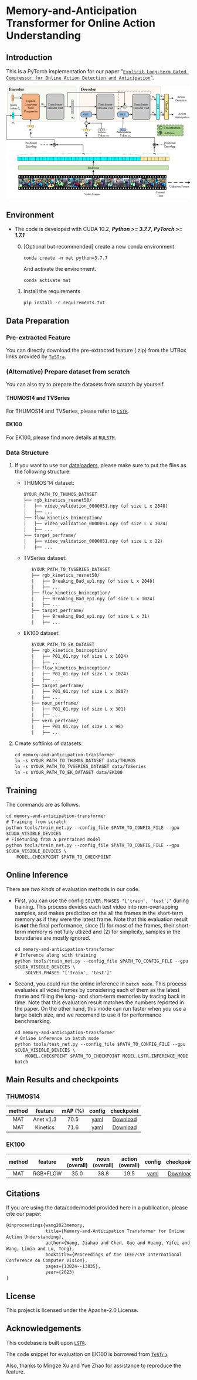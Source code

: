 # Memory-and-Anticipation Transformer for Online Action Understanding

## Introduction

This is a PyTorch implementation for our paper "[`Explicit Long-term Gated Compressor for Online Action Detection and Anticipation`](https://echo0125.github.io/mat/)".

![network](demo/Framework1.png?raw=true)

## Environment

- The code is developed with CUDA 10.2, ***Python >= 3.7.7***, ***PyTorch >= 1.7.1***

    0. [Optional but recommended] create a new conda environment.
        ```
        conda create -n mat python=3.7.7
        ```
        And activate the environment.
        ```
        conda activate mat
        ```

    1. Install the requirements
        ```
        pip install -r requirements.txt
        ```

## Data Preparation

### Pre-extracted Feature

You can directly download the pre-extracted feature (.zip) from the UTBox links provided by [`TeSTra`](https://github.com/zhaoyue-zephyrus/TeSTra#pre-extracted-feature).


### (Alternative) Prepare dataset from scratch

You can also try to prepare the datasets from scratch by yourself. 

#### THUMOS14 and TVSeries

For THUMOS14 and TVSeries, please refer to [`LSTR`](https://github.com/amazon-research/long-short-term-transformer#data-preparation).

#### EK100

For EK100, please find more details at [`RULSTM`](https://github.com/fpv-iplab/rulstm).

### Data Structure

1. If you want to use our [dataloaders](src/rekognition_online_action_detection/datasets), please make sure to put the files as the following structure:

   * THUMOS'14 dataset:
       ```
       $YOUR_PATH_TO_THUMOS_DATASET
       ├── rgb_kinetics_resnet50/
       |   ├── video_validation_0000051.npy (of size L x 2048)
       │   ├── ...
       ├── flow_kinetics_bninception/
       |   ├── video_validation_0000051.npy (of size L x 1024)
       |   ├── ...
       ├── target_perframe/
       |   ├── video_validation_0000051.npy (of size L x 22)
       |   ├── ...
       ```
   
   
   * TVSeries dataset:
       ```
          $YOUR_PATH_TO_TVSERIES_DATASET
          ├── rgb_kinetics_resnet50/
          |   ├── Breaking_Bad_ep1.npy (of size L x 2048)
          │   ├── ...
          ├── flow_kinetics_bninception/
          |   ├── Breaking_Bad_ep1.npy (of size L x 1024)
          |   ├── ...
          ├── target_perframe/
          |   ├── Breaking_Bad_ep1.npy (of size L x 31)
          |   ├── ...
       ```
   
   
   
   * EK100 dataset:
       ```
          $YOUR_PATH_TO_EK_DATASET
          ├── rgb_kinetics_bninception/
          |   ├── P01_01.npy (of size L x 1024)
          │   ├── ...
          ├── flow_kinetics_bninception/
          |   ├── P01_01.npy (of size L x 1024)
          |   ├── ...
          ├── target_perframe/
          |   ├── P01_01.npy (of size L x 3807)
          |   ├── ...
          ├── noun_perframe/
          |   ├── P01_01.npy (of size L x 301)
          |   ├── ...
          ├── verb_perframe/
          |   ├── P01_01.npy (of size L x 98)
          |   ├── ...
       ```
   
2. Create softlinks of datasets:

    ```
    cd memory-and-anticipation-transformer
    ln -s $YOUR_PATH_TO_THUMOS_DATASET data/THUMOS
    ln -s $YOUR_PATH_TO_TVSERIES_DATASET data/TVSeries
    ln -s $YOUR_PATH_TO_EK_DATASET data/EK100
    ```

## Training

The commands are as follows.

```
cd memory-and-anticipation-transformer
# Training from scratch
python tools/train_net.py --config_file $PATH_TO_CONFIG_FILE --gpu $CUDA_VISIBLE_DEVICES
# Finetuning from a pretrained model
python tools/train_net.py --config_file $PATH_TO_CONFIG_FILE --gpu $CUDA_VISIBLE_DEVICES \
    MODEL.CHECKPOINT $PATH_TO_CHECKPOINT
```

## Online Inference

There are *two kinds* of evaluation methods in our code.

* First, you can use the config `SOLVER.PHASES "['train', 'test']"` during training. This process devides each test video into non-overlapping samples, and makes prediction on the all the frames in the short-term memory as if they were the latest frame. Note that this evaluation result is ***not*** the final performance, since (1) for most of the frames, their short-term memory is not fully utlized and (2) for simplicity, samples in the boundaries are mostly ignored.

    ```
    cd memory-and-anticipation-transformer
    # Inference along with training
    python tools/train_net.py --config_file $PATH_TO_CONFIG_FILE --gpu $CUDA_VISIBLE_DEVICES \
        SOLVER.PHASES "['train', 'test']"
    ```

* Second, you could run the online inference in `batch mode`. This process evaluates all video frames by considering each of them as the latest frame and filling the long- and short-term memories by tracing back in time. Note that this evaluation result matches the numbers reported in the paper. On the other hand, this mode can run faster when you use a large batch size, and we recomand to use it for performance benchmarking.

    ```
    cd memory-and-anticipation-transformer
    # Online inference in batch mode
    python tools/test_net.py --config_file $PATH_TO_CONFIG_FILE --gpu $CUDA_VISIBLE_DEVICES \
        MODEL.CHECKPOINT $PATH_TO_CHECKPOINT MODEL.LSTR.INFERENCE_MODE batch
    ```
    
## Main Results and checkpoints

### THUMOS14

|       method      | feature   |  mAP (%)  |                             config                                                |   checkpoint   |
|  :--------------: |  :-------------:  |  :-----:  |  :-----------------------------------------------------------------------------:  |  :----------:  |
|  MAT           |  Anet v1.3 |   70.5    | [yaml](configs/THUMOS/MAT/mat_long_256_work_8_anet_1x.yaml) | [Download](https://drive.google.com/file/d/1NyhGSSIBd_T9osbnc2_S2OZG4HoMcvoX/view?usp=drive_link) |
|  MAT           |    Kinetics    |   71.6    | [yaml](configs/THUMOS/MAT/mat_long_256_work_8_kinetics_1x.yaml)      | [Download](https://drive.google.com/file/d/1W3OlCOz4rkRq4MV_RvO8mHLzmdZrrnbF/view?usp=drive_link) |

### EK100

|  method  |    feature    |  verb (overall)  |  noun (overall)  |  action (overall)  |  config  |                                checkpoint                                |
|  :----:  |  :-------------:  |  :------------:  |  :------------:  |  :--------------:  |  :----:  |  :--------------------------------------------------------------------:  |
|  MAT  |  RGB+FLOW  |      35.0      |       38.8       |        19.5        |  [yaml](configs/EK100/MAT/mat_long_64_work_5_kinetics_1x.yaml) | [Download](https://drive.google.com/file/d/1qVz1EuIZ7pUKRjn2Udq6h82xwDrHDePY/view?usp=drive_link) |

## Citations

If you are using the data/code/model provided here in a publication, please cite our paper:
```
@inproceedings{wang2023memory,
               title={Memory-and-Anticipation Transformer for Online Action Understanding},
               author={Wang, Jiahao and Chen, Guo and Huang, Yifei and Wang, Limin and Lu, Tong},
               booktitle={Proceedings of the IEEE/CVF International Conference on Computer Vision},
               pages={13824--13835},
               year={2023}
}
```
## License

This project is licensed under the Apache-2.0 License.

## Acknowledgements

This codebase is built upon [`LSTR`](https://github.com/amazon-research/long-short-term-transformer).

The code snippet for evaluation on EK100 is borrowed from [`TeSTra`](https://github.com/zhaoyue-zephyrus/TeSTra).

Also, thanks to Mingze Xu and Yue Zhao for assistance to reproduce the feature.

